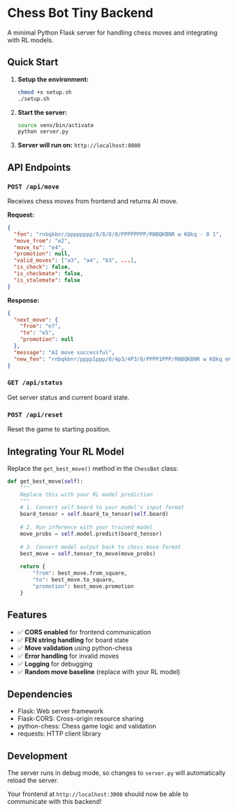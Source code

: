# Chess Bot Tiny Backend

A minimal Python Flask server for handling chess moves and integrating with RL models.

## Quick Start

1. **Setup the environment:**
   ```bash
   chmod +x setup.sh
   ./setup.sh
   ```

2. **Start the server:**
   ```bash
   source venv/bin/activate
   python server.py
   ```

3. **Server will run on:** `http://localhost:8080`

## API Endpoints

### `POST /api/move`
Receives chess moves from frontend and returns AI move.

**Request:**
```json
{
  "fen": "rnbqkbnr/pppppppp/8/8/8/8/PPPPPPPP/RNBQKBNR w KQkq - 0 1",
  "move_from": "e2",
  "move_to": "e4",
  "promotion": null,
  "valid_moves": ["a3", "a4", "b3", ...],
  "is_check": false,
  "is_checkmate": false,
  "is_stalemate": false
}
```

**Response:**
```json
{
  "next_move": {
    "from": "e7",
    "to": "e5",
    "promotion": null
  },
  "message": "AI move successful",
  "new_fen": "rnbqkbnr/pppp1ppp/8/4p3/4P3/8/PPPP1PPP/RNBQKBNR w KQkq e6 0 2"
}
```

### `GET /api/status`
Get server status and current board state.

### `POST /api/reset`
Reset the game to starting position.

## Integrating Your RL Model

Replace the `get_best_move()` method in the `ChessBot` class:

```python
def get_best_move(self):
    """
    Replace this with your RL model prediction
    """
    # 1. Convert self.board to your model's input format
    board_tensor = self.board_to_tensor(self.board)
    
    # 2. Run inference with your trained model
    move_probs = self.model.predict(board_tensor)
    
    # 3. Convert model output back to chess move format
    best_move = self.tensor_to_move(move_probs)
    
    return {
        "from": best_move.from_square,
        "to": best_move.to_square,
        "promotion": best_move.promotion
    }
```

## Features

- ✅ **CORS enabled** for frontend communication
- ✅ **FEN string handling** for board state
- ✅ **Move validation** using python-chess
- ✅ **Error handling** for invalid moves
- ✅ **Logging** for debugging
- ✅ **Random move baseline** (replace with your RL model)

## Dependencies

- Flask: Web server framework
- Flask-CORS: Cross-origin resource sharing
- python-chess: Chess game logic and validation
- requests: HTTP client library

## Development

The server runs in debug mode, so changes to `server.py` will automatically reload the server.

Your frontend at `http://localhost:3000` should now be able to communicate with this backend! 